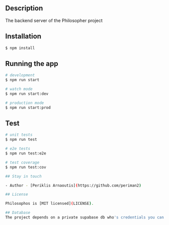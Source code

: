 ## Description

The backend server of the Philosopher project

## Installation

```bash
$ npm install
```

## Running the app

```bash
# development
$ npm run start

# watch mode
$ npm run start:dev

# production mode
$ npm run start:prod
```

## Test

```bash
# unit tests
$ npm run test

# e2e tests
$ npm run test:e2e

# test coverage
$ npm run test:cov

## Stay in touch

- Author - [Periklis Arnaoutis](https://github.com/periman2)

## License

Philosophos is [MIT licensed](LICENSE).

## Database
The project depends on a private supabase db who's credentials you can get by contacting me if you want to contribute.